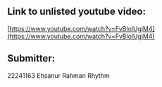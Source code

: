 ## Link to unlisted youtube video:
[https://www.youtube.com/watch?v=FvBlolUgjM4](https://www.youtube.com/watch?v=FvBlolUgjM4)

## Submitter:
22241163 Ehsanur Rahman Rhythm


